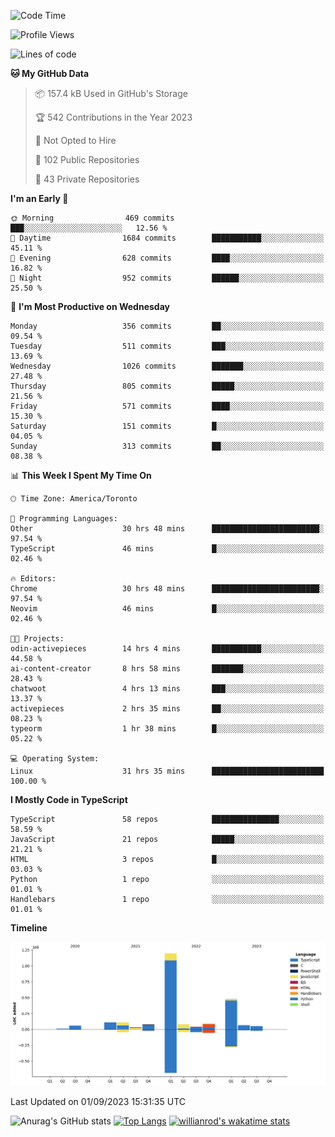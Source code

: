 <!--START_SECTION:waka-->
![Code Time](http://img.shields.io/badge/Code%20Time-526%20hrs%2031%20mins-blue)

![Profile Views](http://img.shields.io/badge/Profile%20Views-0-blue)

![Lines of code](https://img.shields.io/badge/From%20Hello%20World%20I%27ve%20Written-2.4%20million%20lines%20of%20code-blue)

**🐱 My GitHub Data** 

> 📦 157.4 kB Used in GitHub's Storage 
 > 
> 🏆 542 Contributions in the Year 2023
 > 
> 🚫 Not Opted to Hire
 > 
> 📜 102 Public Repositories 
 > 
> 🔑 43 Private Repositories 
 > 
**I'm an Early 🐤** 

```text
🌞 Morning                469 commits         ███░░░░░░░░░░░░░░░░░░░░░░   12.56 % 
🌆 Daytime                1684 commits        ███████████░░░░░░░░░░░░░░   45.11 % 
🌃 Evening                628 commits         ████░░░░░░░░░░░░░░░░░░░░░   16.82 % 
🌙 Night                  952 commits         ██████░░░░░░░░░░░░░░░░░░░   25.50 % 
```
📅 **I'm Most Productive on Wednesday** 

```text
Monday                   356 commits         ██░░░░░░░░░░░░░░░░░░░░░░░   09.54 % 
Tuesday                  511 commits         ███░░░░░░░░░░░░░░░░░░░░░░   13.69 % 
Wednesday                1026 commits        ███████░░░░░░░░░░░░░░░░░░   27.48 % 
Thursday                 805 commits         █████░░░░░░░░░░░░░░░░░░░░   21.56 % 
Friday                   571 commits         ████░░░░░░░░░░░░░░░░░░░░░   15.30 % 
Saturday                 151 commits         █░░░░░░░░░░░░░░░░░░░░░░░░   04.05 % 
Sunday                   313 commits         ██░░░░░░░░░░░░░░░░░░░░░░░   08.38 % 
```


📊 **This Week I Spent My Time On** 

```text
🕑︎ Time Zone: America/Toronto

💬 Programming Languages: 
Other                    30 hrs 48 mins      ████████████████████████░   97.54 % 
TypeScript               46 mins             █░░░░░░░░░░░░░░░░░░░░░░░░   02.46 % 

🔥 Editors: 
Chrome                   30 hrs 48 mins      ████████████████████████░   97.54 % 
Neovim                   46 mins             █░░░░░░░░░░░░░░░░░░░░░░░░   02.46 % 

🐱‍💻 Projects: 
odin-activepieces        14 hrs 4 mins       ███████████░░░░░░░░░░░░░░   44.58 % 
ai-content-creator       8 hrs 58 mins       ███████░░░░░░░░░░░░░░░░░░   28.43 % 
chatwoot                 4 hrs 13 mins       ███░░░░░░░░░░░░░░░░░░░░░░   13.37 % 
activepieces             2 hrs 35 mins       ██░░░░░░░░░░░░░░░░░░░░░░░   08.23 % 
typeorm                  1 hr 38 mins        █░░░░░░░░░░░░░░░░░░░░░░░░   05.22 % 

💻 Operating System: 
Linux                    31 hrs 35 mins      █████████████████████████   100.00 % 
```

**I Mostly Code in TypeScript** 

```text
TypeScript               58 repos            ███████████████░░░░░░░░░░   58.59 % 
JavaScript               21 repos            █████░░░░░░░░░░░░░░░░░░░░   21.21 % 
HTML                     3 repos             █░░░░░░░░░░░░░░░░░░░░░░░░   03.03 % 
Python                   1 repo              ░░░░░░░░░░░░░░░░░░░░░░░░░   01.01 % 
Handlebars               1 repo              ░░░░░░░░░░░░░░░░░░░░░░░░░   01.01 % 
```



**Timeline**

![Lines of Code chart](https://raw.githubusercontent.com/wise-introvert/wise-introvert/master/assets/bar_graph.png)


 Last Updated on 01/09/2023 15:31:35 UTC
<!--END_SECTION:waka-->

![Anurag's GitHub stats](https://github-readme-stats.vercel.app/api?username=wise-introvert&count_private=true&show_icons=true)
[![Top Langs](https://github-readme-stats.vercel.app/api/top-langs/?username=wise-introvert&langs_count=10)](https://github.com/anuraghazra/github-readme-stats)
[![willianrod's wakatime stats](https://github-readme-stats.vercel.app/api/wakatime?username=wiseintrovert)](https://github.com/anuraghazra/github-readme-stats)
